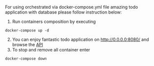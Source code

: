 For using orchestrated via docker-compose.yml file amazing todo application with database please follow instruction below:
1. Run containers composition by executing
```
docker-compose up -d
```
2. You can enjoy fantastic todo application on http://0.0.0.0:8080/ and browse the [API](http://localhost:8000/api/)
3. To stop and remove all container enter
```
docker-compose down 
```
